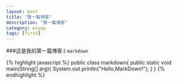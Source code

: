 ```yaml
---
layout: post
title: "第一篇博客"
description: "第一篇博客"
category: essay
tags: [first]
---
```


###这是我的第一篇博客:)
`
markdown
`

{% highlight javascript %}
public class markdown{
    public static void main(String[] arg){
    System.out.println("Hello,MarkDown!");
}
}
{% endhighlight %}
